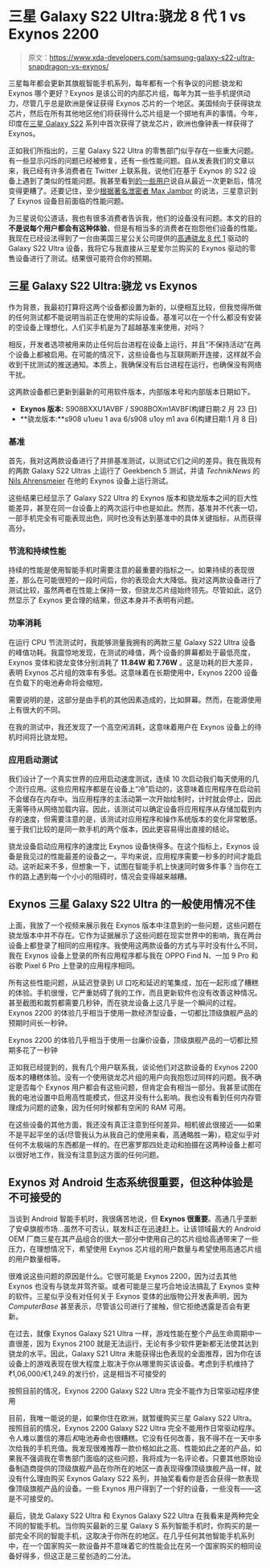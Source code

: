 # 三星 Galaxy S22 Ultra:骁龙 8 代 1 vs Exynos 2200

> 原文：<https://www.xda-developers.com/samsung-galaxy-s22-ultra-snapdragon-vs-exynos/>

三星每年都会更新其旗舰智能手机系列，每年都有一个有争议的问题:骁龙和 Exynos 哪个更好？Exynos 是该公司的内部芯片组，每年为其一些手机提供动力，尽管几乎总是欧洲是保证获得 Exynos 芯片的一个地区。美国倾向于获得骁龙芯片，然后在所有其他地区他们将获得什么芯片组是一个掷地有声的事情。今年，印度在[三星 Galaxy S22](https://xda-developers.com/samsung-galaxy-s22) 系列中首次获得了骁龙芯片，欧洲也像钟表一样获得了 Exynos。

正如我们所指出的，三星 Galaxy S22 Ultra 的零售部门似乎存在一些重大问题。有一些显示闪烁的问题已经被修复，还有一些性能问题。自从发表我们的文章以来，我已经有许多消费者在 Twitter 上联系我，说他们在基于 Exynos 的 S22 设备上遇到了类似的性能问题。我甚至看到[的一些用户](https://twitter.com/NilsAhrDE/status/1497259344857124874?ref_src=twsrc%5Etfw)说自从最近一次更新后，情况变得更糟了。还要记住，至少[根据著名泄密者 Max Jambor](https://twitter.com/MaxJmb/status/1497123983308824577) 的说法，三星意识到了 Exynos 设备目前面临的性能问题。

为三星说句公道话，我也有很多消费者告诉我，他们的设备没有问题。本文的目的**不是说每个用户都会有这种体验**，但是有相当多的消费者在抱怨他们设备的性能。我现在已经设法得到了一台由美国三星公关公司提供的[高通骁龙 8 代 1](https://www.xda-developers.com/qualcomm-snapdragon-8-gen-1/) 驱动的 Galaxy S22 Ultra 设备，我将它与我直接从三星爱尔兰购买的 Exynos 驱动的零售设备进行了测试。结果很可能符合你的预期。

## 三星 Galaxy S22 Ultra:骁龙 vs Exynos

作为背景，我最初打算将这两个设备都设置为新的，以便相互比较，但我觉得所做的任何测试都不能说明当前正在使用的实际设备。基准可以在一个什么都没有安装的空设备上理想化，人们买手机是为了超越基准来使用，对吗？

相反，开发者选项被用来防止任何后台进程在设备上运行，并且“不保持活动”在两个设备上都被启用。在可能的情况下，这些设备也与互联网断开连接，这样就不会收到干扰测试的推送通知。本质上，我确保没有后台进程在运行，也确保没有网络干扰。

这两款设备都已更新到最新的可用软件版本，内部版本号和内部版本日期如下。

*   **Exynos 版本:** S908BXXU1AVBF / S908BOXm1AVBF(构建日期:2 月 23 日)
*   **骁龙版本:**s908 u1ueu 1 ava 6/s908 u1oy m1 ava 6(构建日期:1 月 8 日)

### 基准

首先，我对这两款设备进行了并排基准测试，以测试它们之间的差异。我在我现有的两款 Galaxy S22 Ultras 上运行了 Geekbench 5 测试，并请 *TechnikNews* 的 [Nils Ahrensmeier](https://twitter.com/NilsAhrDE) 在他的 Exynos 设备上运行测试。

这些结果已经显示了 Galaxy S22 Ultra 的 Exynos 版本和骁龙版本之间的巨大性能差异，甚至在同一台设备上的两次运行中也是如此。然而，基准并不代表一切，一部手机完全有可能表现出色，同时也没有达到基准中的具体关键指标，从而获得高分。

### 节流和持续性能

持续的性能是使用智能手机时需要注意的最重要的指标之一。如果持续的表现很差，那么在可能很短的一段时间后，你的表现会大大降低。我对这两款设备进行了测试比较，虽然两者在性能上保持一致，但骁龙芯片组始终领先。尽管如此，这仍然显示了 Exynos 更合理的结果，但这本身并不表明有问题。

### 功率消耗

在运行 CPU 节流测试时，我能够测量我拥有的两款三星 Galaxy S22 Ultra 设备的峰值功耗。我震惊地发现，在测试的峰值，两个设备的屏幕都处于最低亮度，Exynos 变体和骁龙变体分别消耗了 **11.84W 和 7.76W** 。这是功耗的巨大差异，表明 Exynos 芯片组的效率有多低。这意味着在长期使用中，Exynos 2200 设备在负载下的电池寿命将会缩短。

需要说明的是，这部分是由手机的其他因素造成的，比如屏幕。然而，在能源使用上有很大的不同。

在我的测试中，我还发现了一个高空闲消耗，这意味着用户在 Exynos 设备上的待机时间将比骁龙短。

### 应用启动测试

我们设计了一个真实世界的应用启动速度测试，连续 10 次启动我们每天使用的几个流行应用。这些应用程序都是在设备上“冷”启动的，这意味着应用程序在启动前不会缓存在内存中。当应用程序的主活动第一次开始绘制时，计时就会停止，因此无需等待从网络加载内容。因此，该测试可以确定设备将应用程序从存储加载到内存的速度，但需要注意的是，该测试对应用程序和操作系统版本的变化非常敏感。鉴于我们比较的是同一款手机的两个版本，因此更容易得出直接的结论。

骁龙设备启动应用程序的速度比 Exynos 设备快得多。在这个指标上，Exynos 设备是我见过的性能最差的设备之一。平均来说，应用程序需要一秒多的时间才能启动。这听起来不多，但想象一下，试图在智能手机上快速同时做多件事？当你在工作的路上遇到每一个小小的阻碍时，情况会变得越来越糟。

## Exynos 三星 Galaxy S22 Ultra 的一般使用情况不佳

上面，我放了一个视频来展示我在 Exynos 版本中注意到的一些问题，这些问题在骁龙版本中并不存在。它作为证据展示了这些问题在现实世界中的影响，我在两台设备上都登录了相同的应用程序。我使用这两款设备的方式与平时没有什么不同，我在 Exynos 设备上登录的所有应用程序都与我在 OPPO Find N、一加 9 Pro 和谷歌 Pixel 6 Pro 上登录的应用程序相同。

所有这些性能问题，从延迟登录到 UI 口吃和延迟的笔集成，加在一起形成了糟糕的体验。手机很慢，它严重妨碍了我的工作，而且更新软件也没有改善这种情况。甚至截图和裁剪都需要几秒钟，而在骁龙设备上这几乎是一个瞬间的过程。Exynos 2200 的体验几乎相当于使用一款经济型设备，一切都比顶级旗舰产品的预期时间长一秒钟。

Exynos 2200 的体验几乎相当于使用一台廉价设备，顶级旗舰产品的一切都比预期多花了一秒钟

正如我已经提到的，我有几个用户联系我，谈论他们对这款设备的 Exynos 2200 版本的糟糕体验。没有一个使用骁龙芯片组的用户向我抱怨过同样的问题。我不确定是否每个 Exynos 用户都会有这些问题，但肯定会有相当一部分。我甚至试图在我的电池设置中启用高性能模式，但这并没有什么影响。我也没有看到任何内存管理成为问题的迹象，因为任何时候都有空闲的 RAM 可用。

在这些设备的其他方面，我还没有真正注意到任何差异。相机彼此很接近——如果不是平起平坐的话(尽管我认为从我自己的使用来看，高通略胜一筹)，稳定似乎对任何不太极端的东西都是一样的。在巴塞罗那四处走动和拍摄在这两种设备上都可以很好地工作，我没有注意到这方面的任何问题。

## Exynos 对 Android 生态系统很重要，但这种体验是不可接受的

当谈到 Android 智能手机时，我很痛苦地说，但 **Exynos 很重要**。高通几乎垄断了安卓旗舰市场...虽然不可否认，联发科正在迅速赶上。让该领域最大的 Android OEM 厂商三星在其产品组合的很大一部分中使用自己的芯片组给高通带来了一些压力，在理想情况下，希望使用 Exynos 芯片组的用户数量与希望使用高通芯片组的用户数量相等。

很难说这些问题的原因是什么。它很可能是 Exynos 2200，因为过去其他 Exynos 也没有与骁龙并驾齐驱。或者可能是三星巧合地设法搞乱了 Exynos 变种的软件。三星似乎没有对任何关于 Exynos 变体的出版物公开发表声明，因为 *ComputerBase* 甚至表示，尽管该公司进行了接触，但它拒绝透露是否会有更新。

在过去，就像 Exynos Galaxy S21 Ultra 一样，游戏性能在整个产品生命周期中一直很差，因为 Exynos 2100 就是无法运行，无论有多少软件更新都无法使其达到骁龙的水平。因此，Galaxy S21 Ultra 未能获得出色表现的全面推荐，因为你在该设备上的游戏表现在很大程度上取决于你从哪里购买该设备。考虑到手机维持了₹1,06,000/€1,249.的发行价，这是相当不可接受的

按照目前的情况，Exynos 2200 Galaxy S22 Ultra 完全不能作为日常驱动程序使用

目前，我唯一能说的是，如果你住在欧洲，就暂缓购买三星 Galaxy S22 Ultra。按照目前的情况，Exynos 2200 Galaxy S22 Ultra 完全不能用作日常驱动程序。令人难以置信的滞后*和*电池寿命也很糟糕。它没有任何改善，我不得不在一天中多次给我的手机充值。我发现很难推荐一款价格如此之高、性能如此之差的产品，如果我不强调我在零售部门面临的这些问题，我将成为一名评论者。只要其他原始设备制造商提供的顶级旗舰产品在你所在的地区一直表现得像顶级旗舰产品一样，就没有什么理由购买 Exynos Galaxy S22 系列，并抽奖看看你是否会获得一款表现像顶级旗舰产品的设备。一些 Exynos 用户得到了一个好的设备，一些没有——这是不可接受的。

最后，骁龙 Galaxy S22 Ultra 和 Exynos Galaxy S22 Ultra 在我看来是两种完全不同的智能手机。当你购买最新的三星 Galaxy S 系列智能手机时，你购买的是一部完全不同的智能手机，这取决于你所在的地区。在几乎任何其他智能手机系列中，在一个国家购买一款设备并不意味着它的性能会比在另一个国家购买的相同设备好得多，但这正是三星创造的二分法。